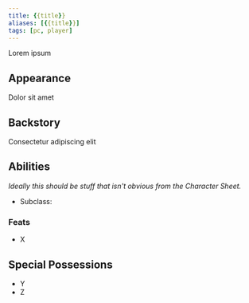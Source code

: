```yaml
---
title: {{title}}
aliases: [{{title}}]
tags: [pc, player]
---
```

Lorem ipsum

## Appearance
Dolor sit amet

## Backstory
Consectetur adipiscing elit

## Abilities
*Ideally this should be stuff that isn't obvious from the Character Sheet.*
- Subclass: 

### Feats
- X

## Special Possessions
- Y
- Z